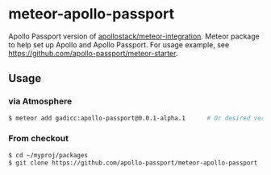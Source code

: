 # meteor-apollo-passport

Apollo Passport version of [apollostack/meteor-integration](https://github.com/apollostack/meteor-integration).  Meteor package to help set up Apollo and Apollo Passport.  For usage example, see https://github.com/apollo-passport/meteor-starter.

## Usage

### via Atmosphere

```bash
$ meteor add gadicc:apollo-passport@0.0.1-alpha.1      # Or desired versions
```

### From checkout

```bash
$ cd ~/myproj/packages
$ git clone https://github.com/apollo-passport/meteor-apollo-passport
```

